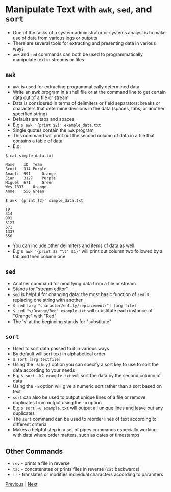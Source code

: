# Manipulate Text with `awk`, `sed`, and `sort`

* One of the tasks of a system administrator or systems analyst is to make use of data from various logs or outputs
* There are several tools for extracting and presenting data in various ways
* `awk` and `sed` commands can both be used to programmatically manipulate text in streams or files

## `awk`

* `awk` is used for extracting programmatically determined data
*  Write an awk program in a shell file or at the command line to get certain data out of a file or stream
* Data is considered in terms of delimiters or field separators: breaks or characters that determine divisions in the data (spaces, tabs, or another specified string)
* Defaults are tabs and spaces
* E.g `$ awk '{print $2}' example_data.txt`
* Single quotes contain the `awk` program
* This command will print out the second column of data in a file that contains a table of data
* E.g:

```
$ cat simple_data.txt

Name	ID	Team
Scott   314	Purple
Ananti  991     Orange
Jian    3127    Purple
Miguel  671     Green
Wes	1337	Orange
Anne	556	Green

$ awk '{print $2}' simple_data.txt

ID
314
991
3127
671
1337
556
```
* You can include other delimiters and items of data as well
* E.g `$ awk '{print $2 "\t" $1}'` will print out column two followed by a tab and then column one


## `sed`

* Another command for modifying data from a file or stream
* Stands for "stream editor"
* `sed` is helpful for changing data: the most basic function of `sed` is replacing one string with another
* `$ sed [arg "character/entity/replacement/"] [arg file]`
* `$ sed "s/Orange/Red" example.txt` will substitute each instance of "Orange" with "Red"
* The 's' at the beginning stands for "substitute"


## `sort`

* Used to sort data passed to it in various ways
* By default will sort text in alphabetical order
* `$ sort [arg textfile]`
* Using the `-k[key]` option you can specify a sort key to use to sort the data according to your needs
* E.g `$ sort -k2 example.txt` will sort the data by the second column of data
* Using the `-n` option will give a numeric sort rather than a sort based on text
* `sort` can also be used to output unique lines of a file or remove duplicates from output using the -`u` option
* E.g `$ sort -u example.txt` will output all unique lines and leave out any duplicates
* The `sort` command can be used to reorder lines of text according to different criteria
* Makes a helpful step in a set of pipes commands especially working with data where order matters, such as dates or timestamps


## Other Commands

* `rev` - prints a file in reverse
* `tac` - concatenates or prints files in reverse (`cat` backwards)
* `tr` - translates or modifies individual characters according to paramters

[Previous](grep.md) | [Next](vim.md)
